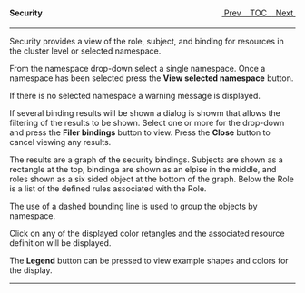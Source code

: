 <topicKey security/>
<topicBack id="topicNext" link="search"/>
<topicNext id="topicBack" link="storage"/>

<a style="float: right;" href="javascript:docNextTopic()">&nbsp;&nbsp;Next&nbsp;<i class="fas fa-lg fa-arrow-right"></i></a>
<a style="float: right;" href="javascript:docNextTopic('toc')">&nbsp;&nbsp;TOC&nbsp;&nbsp;</a>
<a style="float: right;" href="javascript:docPrevTopic()"><i class="fas fa-lg fa-arrow-left"></i>&nbsp;Prev&nbsp;&nbsp;</a>

#### Security

---

<!-- Color coded views of roles, bindings, and subjects defined for RBAC. -->

<!-- <div style="margin-left: 150px;">
    <iframe width="700" height="390" src="https://www.youtube.com/embed/zqzGLhoS1VY">
    </iframe>
</div> -->


Security provides a view of the role, subject, and binding for resources in the cluster level or selected namespace.  

From the namespace drop-down select a single namespace.  Once a namespace has been selected press the __View selected namespace__ button. 

If there is no selected namespace a warning message is displayed. 

If several binding results will be shown a dialog is showm that allows the filtering of the results to be shown.  Select one or more for the drop-down
and press the __Filer bindings__ button to view.  Press the __Close__ button to cancel viewing any results.

The results are a graph of the security bindings.  Subjects are shown as a rectangle at the top,  bindinga are shown as an elpise in the middle, and 
roles shown as a six sided object at the bottom of the graph.  Below the Role is a list of the defined rules associated with the Role.

The use of a dashed bounding line is used to group the objects by namespace. 

Click on any of the displayed color retangles and the associated resource definition will be displayed.

The __Legend__ button can be pressed to view example shapes and colors for the display.

---
